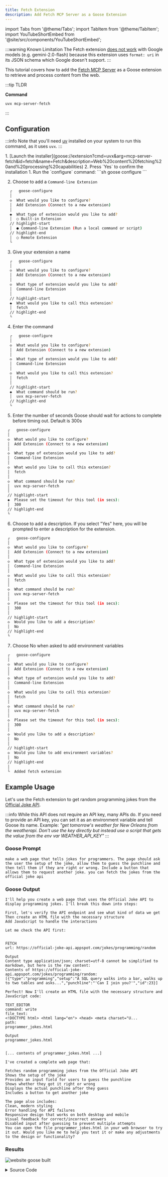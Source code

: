 ```yaml
---
title: Fetch Extension
description: Add Fetch MCP Server as a Goose Extension
---
```


import Tabs from '@theme/Tabs';
import TabItem from '@theme/TabItem';
import YouTubeShortEmbed from '@site/src/components/YouTubeShortEmbed';

<YouTubeShortEmbed videoUrl="https://www.youtube.com/embed/_WMm4kDYMog" />

:::warning Known Limitation
The Fetch extension [does not work](https://github.com/block/goose/issues/1184) with Google models (e.g. gemini-2.0-flash) because this extension uses `format: uri` in its JSON schema which Google doesn't support.
:::

This tutorial covers how to add the [Fetch MCP Server](https://github.com/modelcontextprotocol/servers/tree/main/src/fetch) as a Goose extension to retrieve and process content from the web.


:::tip TLDR

**Command**
```sh
uvx mcp-server-fetch
```
:::


## Configuration

:::info
Note that you'll need [uv](https://docs.astral.sh/uv/#installation) installed on your system to run this command, as it uses `uvx`.
:::

<Tabs groupId="interface">
  <TabItem value="ui" label="Goose Desktop" default>
  1. [Launch the installer](goose://extension?cmd=uvx&arg=mcp-server-fetch&id=fetch&name=Fetch&description=Web%20content%20fetching%20and%20processing%20capabilities)
  2. Press `Yes` to confirm the installation
  </TabItem>
  <TabItem value="cli" label="Goose CLI">
  1. Run the `configure` command:
  ```sh
  goose configure
  ```

  2. Choose to add a `Command-line Extension`
  ```sh
    ┌   goose-configure 
    │
    ◇  What would you like to configure?
    │  Add Extension (Connect to a new extension) 
    │
    ◆  What type of extension would you like to add?
    │  ○ Built-in Extension 
    // highlight-start    
    │  ● Command-line Extension (Run a local command or script)
    // highlight-end    
    │  ○ Remote Extension 
    └ 
  ```

  3. Give your extension a name
  ```sh
    ┌   goose-configure 
    │
    ◇  What would you like to configure?
    │  Add Extension (Connect to a new extension) 
    │
    ◇  What type of extension would you like to add?
    │  Command-line Extension 
    │
    // highlight-start
    ◆  What would you like to call this extension?
    │  fetch
    // highlight-end
    └ 
  ```

  4. Enter the command
  ```sh
    ┌   goose-configure 
    │
    ◇  What would you like to configure?
    │  Add Extension (Connect to a new extension) 
    │
    ◇  What type of extension would you like to add?
    │  Command-line Extension 
    │
    ◇  What would you like to call this extension?
    │  fetch
    │
    // highlight-start
    ◆  What command should be run?
    │  uvx mcp-server-fetch
    // highlight-end
    └ 
  ``` 

  5. Enter the number of seconds Goose should wait for actions to complete before timing out. Default is 300s
   ```sh
    ┌   goose-configure 
    │
    ◇  What would you like to configure?
    │  Add Extension (Connect to a new extension) 
    │
    ◇  What type of extension would you like to add?
    │  Command-line Extension 
    │
    ◇  What would you like to call this extension?
    │  fetch
    │
    ◇  What command should be run?
    │  uvx mcp-server-fetch
    │
    // highlight-start
    ◆  Please set the timeout for this tool (in secs):
    │  300
    // highlight-end
    └ 
  ```  

  6. Choose to add a description. If you select "Yes" here, you will be prompted to enter a description for the extension.
   ```sh
    ┌   goose-configure 
    │
    ◇  What would you like to configure?
    │  Add Extension (Connect to a new extension) 
    │
    ◇  What type of extension would you like to add?
    │  Command-line Extension 
    │
    ◇  What would you like to call this extension?
    │  fetch
    │
    ◇  What command should be run?
    │  uvx mcp-server-fetch
    │
    ◇  Please set the timeout for this tool (in secs):
    │  300
    │
    // highlight-start
    ◇  Would you like to add a description?
    │  No
    // highlight-end
    └ 
  ```

  7. Choose No when asked to add environment variables

   ```sh
    ┌   goose-configure 
    │
    ◇  What would you like to configure?
    │  Add Extension (Connect to a new extension) 
    │
    ◇  What type of extension would you like to add?
    │  Command-line Extension 
    │
    ◇  What would you like to call this extension?
    │  fetch
    │
    ◇  What command should be run?
    │  uvx mcp-server-fetch
    │
    ◇  Please set the timeout for this tool (in secs):
    │  300
    │
    ◇  Would you like to add a description?
    │  No
    │    
    // highlight-start
    ◇  Would you like to add environment variables?
    │  No 
    // highlight-end
    │
    └  Added fetch extension 
  ```  

  </TabItem>
</Tabs>

## Example Usage

Let's use the Fetch extension to get random programming jokes from the [Official Joke API](https://official-joke-api.appspot.com/random_joke).

:::info
While this API does not require an API key, many APIs do. If you need to provide an API key, you can set it as an environment variable and tell Goose its name. Example: _"get tomorrow's weather for New Orleans from the weatherapi. Don't use the key directly but instead use a script that gets the value from the env var WEATHER_API_KEY"_
:::

### Goose Prompt
```
make a web page that tells jokes for programmers. The page should ask the user the setup of the joke, allow them to guess the punchline and then tell them if they are right or wrong. Include a button that allows them to request another joke. you can fetch the jokes from the official joke api
```

### Goose Output

```
I'll help you create a web page that uses the Official Joke API to display programming jokes. I'll break this down into steps:

First, let's verify the API endpoint and see what kind of data we get
Then create an HTML file with the necessary structure
Add JavaScript to handle the interactions

Let me check the API first:


FETCH
url: https://official-joke-api.appspot.com/jokes/programming/random

Output
Content type application/json; charset=utf-8 cannot be simplified to markdown, but here is the raw content:
Contents of https://official-joke-api.appspot.com/jokes/programming/random:
[{"type":"programming","setup":"A SQL query walks into a bar, walks up to two tables and asks...","punchline":"'Can I join you?'","id":23}]

Perfect! Now I'll create an HTML file with the necessary structure and JavaScript code:

TEXT_EDITOR
command: write
file_text:
<!DOCTYPE html> <html lang="en"> <head> <meta charset="U...
path:
programmer_jokes.html

Output
programmer_jokes.html


[... contents of programmer_jokes.html ...]

I've created a complete web page that:

Fetches random programming jokes from the Official Joke API
Shows the setup of the joke
Provides an input field for users to guess the punchline
Shows whether they got it right or wrong
Displays the actual punchline after they guess
Includes a button to get another joke

The page also includes:
Clean, modern styling
Error handling for API failures
Responsive design that works on both desktop and mobile
Visual feedback for correct/incorrect answers
Disabled input after guessing to prevent multiple attempts
You can open the file programmer_jokes.html in your web browser to try it out. Would you like me to help you test it or make any adjustments to the design or functionality?
```

### Results

![website goose built](../assets/guides/programmer-jokes-fetch-mcp.png)

<details>
<summary>Source Code</summary>

```html title="programmer_jokes.html"

<!DOCTYPE html>
<html lang="en">
<head>
    <meta charset="UTF-8">
    <meta name="viewport" content="width=device-width, initial-scale=1.0">
    <title>Programmer Jokes</title>
    <style>
        body {
            font-family: Arial, sans-serif;
            max-width: 800px;
            margin: 0 auto;
            padding: 20px;
            text-align: center;
        }
        .container {
            background-color: #f5f5f5;
            padding: 20px;
            border-radius: 10px;
            margin-top: 20px;
        }
        .setup {
            font-size: 1.2em;
            margin-bottom: 20px;
        }
        .guess-container {
            margin-bottom: 20px;
        }
        #guessInput {
            padding: 10px;
            width: 300px;
            margin-right: 10px;
        }
        button {
            padding: 10px 20px;
            background-color: #4CAF50;
            color: white;
            border: none;
            border-radius: 5px;
            cursor: pointer;
        }
        button:hover {
            background-color: #45a049;
        }
        .result {
            margin-top: 20px;
            font-weight: bold;
        }
        .correct {
            color: green;
        }
        .incorrect {
            color: red;
        }
        #punchline {
            display: none;
            margin-top: 20px;
            font-style: italic;
        }
    </style>
</head>
<body>
    <h1>Programmer Jokes</h1>
    <div class="container">
        <div id="setup" class="setup">Loading joke...</div>
        <div class="guess-container">
            <input type="text" id="guessInput" placeholder="Guess the punchline...">
            <button onclick="checkGuess()">Submit Guess</button>
        </div>
        <div id="result" class="result"></div>
        <div id="punchline"></div>
        <button onclick="getNewJoke()" style="margin-top: 20px;">Get Another Joke</button>
    </div>

    <script>
        let currentJoke = null;

        async function getNewJoke() {
            try {
                const response = await fetch('https://official-joke-api.appspot.com/jokes/programming/random');
                const jokes = await response.json();
                currentJoke = jokes[0];
                
                document.getElementById('setup').textContent = currentJoke.setup;
                document.getElementById('guessInput').value = '';
                document.getElementById('result').textContent = '';
                document.getElementById('punchline').style.display = 'none';
                document.getElementById('guessInput').disabled = false;
            } catch (error) {
                document.getElementById('setup').textContent = 'Error loading joke. Please try again.';
            }
        }

        function checkGuess() {
            const guess = document.getElementById('guessInput').value.trim().toLowerCase();
            const punchline = currentJoke.punchline.toLowerCase();
            const resultElement = document.getElementById('result');
            const punchlineElement = document.getElementById('punchline');

            if (guess === punchline) {
                resultElement.textContent = 'Correct! You got it! 🎉';
                resultElement.className = 'result correct';
            } else {
                resultElement.textContent = 'Not quite! Here\'s the punchline:';
                resultElement.className = 'result incorrect';
            }

            punchlineElement.textContent = currentJoke.punchline;
            punchlineElement.style.display = 'block';
            document.getElementById('guessInput').disabled = true;
        }

        // Load first joke when page loads
        getNewJoke();
    </script>
</body>
</html>
```

</details>
